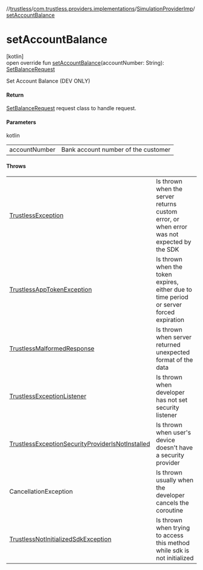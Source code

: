 //[trustless](../../../index.md)/[com.trustless.providers.implementations](../index.md)/[SimulationProviderImp](index.md)/[setAccountBalance](set-account-balance.md)

# setAccountBalance

[kotlin]\
open override fun [setAccountBalance](set-account-balance.md)(accountNumber: String): [SetBalanceRequest](../../com.trustless.requests.simulate.setBalance/-set-balance-request/index.md)

Set Account Balance (DEV ONLY)

#### Return

[SetBalanceRequest](../../com.trustless.requests.simulate.setBalance/-set-balance-request/index.md) request class to handle request.

#### Parameters

kotlin

| | |
|---|---|
| accountNumber | Bank account number of the customer |

#### Throws

| | |
|---|---|
| [TrustlessException](../../com.trustless.exceptions/-trustless-exception/index.md) | Is thrown when the server returns custom error, or when error was not expected by the SDK |
| [TrustlessAppTokenException](../../com.trustless.exceptions/-trustless-app-token-exception/index.md) | Is thrown when the token expires, either due to time period or server forced expiration |
| [TrustlessMalformedResponse](../../com.trustless.exceptions/-trustless-malformed-response/index.md) | Is thrown when server returned unexpected format of the data |
| [TrustlessExceptionListener](../../com.trustless.exceptions/-trustless-exception-listener/index.md) | Is thrown when developer has not set security listener |
| [TrustlessExceptionSecurityProviderIsNotInstalled](../../com.trustless.exceptions/-trustless-exception-security-provider-is-not-installed/index.md) | Is thrown when user's device doesn't have a security provider |
| CancellationException | Is thrown usually when the developer cancels the coroutine |
| [TrustlessNotInitializedSdkException](../../com.trustless.exceptions/-trustless-not-initialized-sdk-exception/index.md) | Is thrown when trying to access this method while sdk is not initialized |
